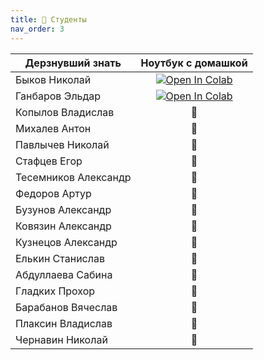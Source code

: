```yaml
---
title: 🧠 Студенты
nav_order: 3
---
```


| Дерзнувший знать     | Ноутбук с домашкой |
|----------------------|:------------------:|
| Быков Николай        | [![Open In Colab](https://colab.research.google.com/assets/colab-badge.svg#button)]() |
| Ганбаров Эльдар      | [![Open In Colab](https://colab.research.google.com/assets/colab-badge.svg#button)]() |
| Копылов Владислав    |          🐍         |
| Михалев Антон        |          🐍         |
| Павлычев Николай     |          🐍         |
| Стафцев Егор         |          🐍         |
| Тесемников Александр |          🐍         |
| Федоров Артур        |          🐍         |
| Бузунов Александр    |          🐍         |
| Ковязин Александр    |          🐍         |
| Кузнецов Александр   |          🐍         |
| Елькин Станислав     |          🐍         |
| Абдуллаева Сабина    |          🐍         |
| Гладких Прохор       |          🐍         |
| Барабанов Вячеслав   |          🐍         |
| Плаксин Владислав    |          🐍         |
| Чернавин Николай     |          🐍         |
